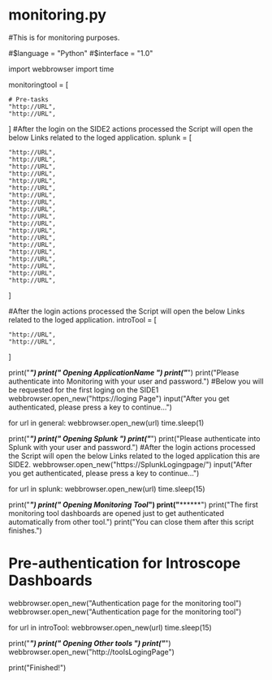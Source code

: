 # monitoring.py
#This is for monitoring purposes.

#$language = "Python"
#$interface = "1.0"

import webbrowser
import time

monitoringtool = [

	# Pre-tasks
	"http://URL",
	"http://URL",
	
]
#After the login on the SIDE2 actions processed the Script will open the below Links related to the loged application.
splunk = [

	"http://URL",
	"http://URL",
	"http://URL",
	"http://URL",
	"http://URL",
	"http://URL",
	"http://URL",
	"http://URL",
	"http://URL",
	"http://URL",
	"http://URL",
	"http://URL",
	"http://URL",
	"http://URL",
	"http://URL",
	"http://URL",
	"http://URL",
	"http://URL",
	"http://URL",
	
]

#After the login actions processed the Script will open the below Links related to the loged application.
introTool = [

	"http://URL",
	"http://URL",
	
]

print("************************************")
print("***    Opening ApplicationName   ***")
print("************************************")
print("Please authenticate into Monitoring with your user and password.")
#Below you will be requested for the first loging on the SIDE1
webbrowser.open_new("https://loging Page")
input("After you get authenticated, please press a key to continue...")

for url in general:
	webbrowser.open_new(url)
	time.sleep(1)

print("******************************")
print("***     Opening Splunk     ***")
print("******************************")
print("Please authenticate into Splunk with your user and password.")
#After the login actions processed the Script will open the below Links related to the loged application this are SIDE2.
webbrowser.open_new("https://SplunkLogingpage/")
input("After you get authenticated, please press a key to continue...")

for url in splunk:
	webbrowser.open_new(url)
	time.sleep(15)

print("********************************")
print("***   Opening Monitoring Tool***")
print("********************************")
print("The first monitoring tool dashboards are opened just to get authenticated automatically from other tool.")
print("You can close them after this script finishes.")

# Pre-authentication for Introscope Dashboards
webbrowser.open_new("Authentication page for the monitoring tool")
webbrowser.open_new("Authentication page for the monitoring tool")

for url in introTool:
	webbrowser.open_new(url)
	time.sleep(15)

print("******************************")
print("*** Opening Other tools ***")
print("******************************")
webbrowser.open_new("http://toolsLogingPage")


print("Finished!")
